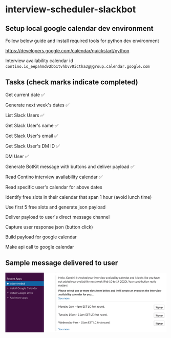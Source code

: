 # interview-scheduler-slackbot

## Setup local google calendar dev environment

Follow below guide and install required tools for python dev environment

https://developers.google.com/calendar/quickstart/python

Interview availability calendar id
`contino.io_eepahmdv2bb1tvhbvv0ictha3g@group.calendar.google.com`

## Tasks (check marks indicate completed)

Get current date ✅

Generate next week's dates ✅

List Slack Users ✅

Get Slack User's name ✅

Get Slack User's email ✅

Get Slack User's DM ID ✅

DM User ✅

Generate BotKit message with buttons and deliver payload ✅

Read Contino interview availability calendar ✅

Read specific user's calendar for above dates 

Identify free slots in their calendar that span 1 hour (avoid lunch time)

Use first 5 free slots and generate json payload

Deliver payload to user's direct message channel

Capture user response json (button click)

Build payload for google calendar

Make api call to google calendar

## Sample message delivered to user

![screen capture](./images/interviewbot.png)
